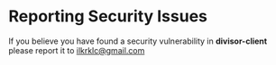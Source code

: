 # Reporting Security Issues

If you believe you have found a security vulnerability in **divisor-client** please report it to ilkrklc@gmail.com

